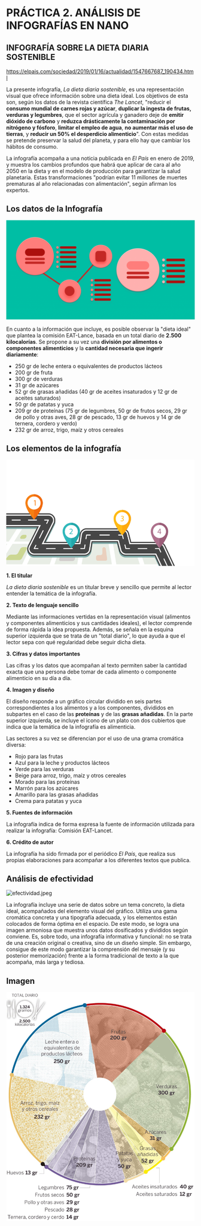 # PRÁCTICA 2. ANÁLISIS DE INFOGRAFÍAS EN NANO

## INFOGRAFÍA SOBRE LA DIETA DIARIA SOSTENIBLE

https://elpais.com/sociedad/2019/01/16/actualidad/1547667687_190434.html

La presente infografía, _La dieta diaria sostenible_, es una representación visual que ofrece información sobre una dieta ideal. Los objetivos de esta son, según los datos de la revista científica _The Lancet_, "reducir el **consumo mundial de carnes rojas y azúcar**, **duplicar la ingesta de frutas, verduras y legumbres**, que el sector agrícula y ganadero deje de **emitir dióxido de carbono** y **reduzca drásticamente la contaminación por nitrógeno y fósforo**, **limitar el empleo de agua**, **no aumentar más el uso de tierras**, y **reducir un 50% el desperdicio alimenticio**". Con estas medidas se pretende preservar la salud del planeta, y para ello hay que cambiar los hábitos de consumo. 
  
La infografía acompaña a una noticia publicada en _El País_ en enero de 2019, y muestra los cambios profundos que habrá que aplicar de cara al año 2050 en la dieta y en el modelo de producción para garantizar la salud planetaria. Estas transformaciones "podrían evitar 11 millones de muertes prematuras al año relacionadas con alimentación", según afirman los expertos.

## Los datos de la Infografía

![infografia.png](/img/infografia.png)


En cuanto a la información que incluye, es posible observar la "dieta ideal" que plantea la comisión EAT-Lance, basada en un total diario de **2.500 kilocalorías**. Se propone a su vez una **división por alimentos o componentes alimenticios** y la **cantidad necesaria que ingerir diariamente**:

- 250 gr de leche entera o equivalentes de productos lácteos
- 200 gr de fruta
- 300 gr de verduras
- 31 gr de azúcares
- 52 gr de grasas añadidas (40 gr de aceites insaturados y 12 gr de aceites saturados)
- 50 gr de patatas y yuca
- 209 gr de proteínas (75 gr de legumbres, 50 gr de frutos secos, 29 gr de pollo y otras aves, 28 gr de pescado, 13 gr de huevos y 14 gr de ternera, cordero y verdo)
- 232 gr de arroz, trigo, maíz y otros cereales

## Los elementos de la infografía

![infografia-creativa.png](/img/infografia-creativa.png)


**1. El titular**

_La dieta diaria sostenible_ es un titular breve y sencillo que permite al lector entender la temática de la infografía. 

**2. Texto de lenguaje sencillo**

Mediante las informaciones vertidas en la representación visual (alimentos y componentes alimenticios y sus cantidades ideales), el lector comprende de forma rápida la idea propuesta. Además, se señala en la esquina superior izquierda que se trata de un "total diario", lo que ayuda a que el lector sepa con qué regularidad debe seguir dicha dieta. 

**3. Cifras y datos importantes** 

Las cifras y los datos que acompañan al texto permiten saber la cantidad exacta que una persona debe tomar de cada alimento o componente alimenticio en su día a día.

**4. Imagen y diseño**

El diseño responde a un gráfico circular dividido en seis partes correspondientes a los alimentos y a los componentes, divididos en subpartes en el caso de las **proteínas** y de las **grasas añadidas**. En la parte superior izquierda, se incluye el icono de un plato con dos cubiertos que indica que la temática de la infografía es alimenticia. 

Las sectores a su vez se diferencian por el uso de una grama cromática diversa:

- Rojo para las frutas
- Azul para la leche y productos lácteos
- Verde para las verduras
- Beige para arroz, trigo, maíz y otros cereales
- Morado para las proteínas
- Marrón para los azúcares
- Amarillo para las grasas añadidas
- Crema para patatas y yuca

**5. Fuentes de información**

La infografía indica de forma expresa la fuente de información utilizada para realizar la infografía: Comisión EAT-Lancet.

**6. Crédito de autor**

La infografía ha sido firmada por el periódico _El País_, que realiza sus propias elaboraciones para acompañar a los diferentes textos que publica.

## Análisis de efectividad

![efectividad.jpeg](/img/efectividad.jpeg)


La infografía incluye una serie de datos sobre un tema concreto, la dieta ideal, acompañados del elemento visual del gráfico. Utiliza una gama cromática concreta y una tipografía adecuada, y los elementos están colocados de forma óptima en el espacio. De este modo, se logra una imagen armoniosa que muestra unos datos dosificados y divididos según conviene. Es, sobre todo, una infografía informativa y funcional: no se trata de una creación original o creativa, sino de un diseño simple. Sin embargo, consigue de este modo garantizar la comprensión del mensaje (y su posterior memorización) frente a la forma tradicional de texto a la que acompaña, más larga y tediosa. 

## Imagen

![infografia.jpeg](/img/infografia.jpeg)
